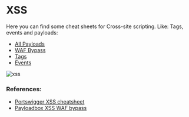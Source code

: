# XSS

Here you can find some cheat sheets for Cross-site scripting.
Like: Tags, events and payloads:

- [All Payloads](https://github.com/erik-451/XSS/blob/main/payloads.md)
- [WAF Bypass](https://github.com/erik-451/XSS/blob/main/payloads2.md)
- [Tags](https://github.com/erik-451/XSS/blob/main/tags.md)
- [Events](https://github.com/erik-451/XSS/blob/main/events.md)

![xss](https://user-images.githubusercontent.com/47476901/114941454-7eaa0080-9e43-11eb-8b27-2eedd92237cc.jpg)

### References:
- [Portswigger XSS cheatsheet](https://portswigger.net/web-security/cross-site-scripting/cheat-sheet)
- [Payloadbox XSS WAF bypass](https://github.com/payloadbox/xss-payload-list)
